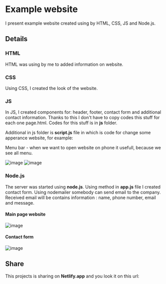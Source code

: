 # Example website 

I present example website created using by HTML, CSS, JS and Node.js.

## Details

### HTML

HTML was using by me to added information on website.

### CSS

Using CSS, I created the look of the website.

### JS 

In JS, I created components for: header, footer, contact form and additional contact information.
Thanks to this I don't have to copy codes this stuff for each one page.html.
Codes for this stuff is in <b>js</b> folder.

Additional in js folder is <b>script.js</b> file in which is code for change some apperance website, for example: 

Menu bar - when we want to open website on phone it usefull, because we see all menu.

![image](https://github.com/daisygith/website_example1/assets/117667906/90f4ec1d-b9bf-47bc-afbb-c7d5d3977ea6)
![image](https://github.com/daisygith/website_example1/assets/117667906/def19fdb-86dd-4fe8-b13c-4a81680b7559)

### Node.js

The server was started using <b>node.js</b>. Using method in <b>app.js</b> file I created contact form.
Using nodemailer somebody can send email to the company.
Received email will be contains information : name, phone number, email and message.


#### Main page website

![image](https://github.com/daisygith/website_example1/assets/117667906/a69a8f30-aa98-471a-87eb-bd74de6c66d1)

#### Contact form

![image](https://github.com/daisygith/website_example1/assets/117667906/a73284e9-bc2f-44ef-8c08-e06d83180f8d)


## Share

This projects is sharing on <b>Netlify.app</b> and you look it on this url:



